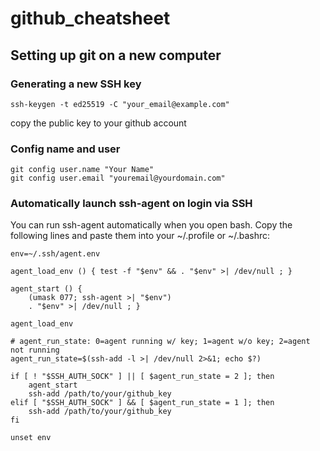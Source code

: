 # github_cheatsheet

## Setting up git on a new computer 

### Generating a new SSH key

```
ssh-keygen -t ed25519 -C "your_email@example.com"
```

copy the public key to your github account

### Config name and user

```
git config user.name "Your Name"
git config user.email "youremail@yourdomain.com"
```

### Automatically launch ssh-agent on login via SSH

You can run ssh-agent automatically when you open bash. Copy the following lines and paste them into your ~/.profile or ~/.bashrc:

```
env=~/.ssh/agent.env

agent_load_env () { test -f "$env" && . "$env" >| /dev/null ; }

agent_start () {
    (umask 077; ssh-agent >| "$env")
    . "$env" >| /dev/null ; }

agent_load_env

# agent_run_state: 0=agent running w/ key; 1=agent w/o key; 2=agent not running
agent_run_state=$(ssh-add -l >| /dev/null 2>&1; echo $?)

if [ ! "$SSH_AUTH_SOCK" ] || [ $agent_run_state = 2 ]; then
    agent_start
    ssh-add /path/to/your/github_key
elif [ "$SSH_AUTH_SOCK" ] && [ $agent_run_state = 1 ]; then
    ssh-add /path/to/your/github_key
fi

unset env
```

